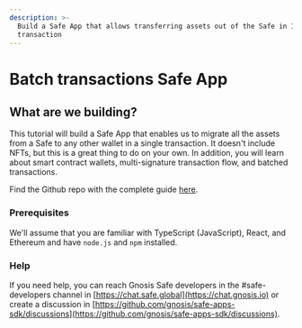 ```yaml
---
description: >-
  Build a Safe App that allows transferring assets out of the Safe in 1
  transaction
---
```


# Batch transactions Safe App

## What are we building?

This tutorial will build a Safe App that enables us to migrate all the assets from a Safe to any other wallet in a single transaction. It doesn't include NFTs, but this is a great thing to do on your own. In addition, you will learn about smart contract wallets, multi-signature transaction flow, and batched transactions.

Find the Github repo with the complete guide [here](https://github.com/gnosis/safe-apps-sdk/tree/master/guides/drain-safe-app).&#x20;

### Prerequisites

We'll assume that you are familiar with TypeScript (JavaScript), React, and Ethereum and have `node.js` and `npm` installed.

### Help

If you need help, you can reach Gnosis Safe developers in the #safe-developers channel in [https://chat.safe.global](https://chat.gnosis.io) or create a discussion in [https://github.com/gnosis/safe-apps-sdk/discussions](https://github.com/gnosis/safe-apps-sdk/discussions).
